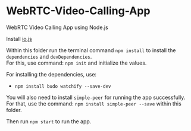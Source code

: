 # WebRTC-Video-Calling-App
WebRTC Video Calling App using Node.js

Install [io.js](https://nodejs.org/en/)

Within this folder run the terminal command `npm install` to install the `dependencies` and `devDependencies`. <br/>
For this, use command: `npm init` and initialize the values.

For installing the dependencies, use:
* `npm install budo watchify --save-dev`

You will also need to install `simple-peer` for running the app successfully. <br/>
For that, use the command: `npm install simple-peer --save` within this folder.

Then run `npm start` to run the app.


